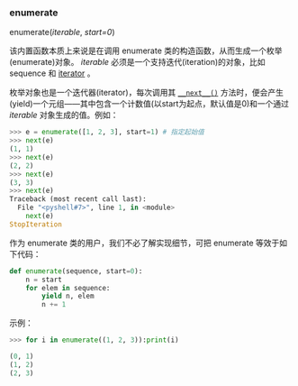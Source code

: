### enumerate

enumerate(*iterable*, *start=0*) 

该内置函数本质上来说是在调用 enumerate 类的构造函数，从而生成一个枚举(enumerate)对象。 *iterable* 必须是一个支持迭代(iteration)的对象，比如  sequence 和 [iterator](https://docs.python.org/3/glossary.html#term-iterator) 。

枚举对象也是一个迭代器(iterator)，每次调用其 [`__next__()`](https://docs.python.org/3.7/library/stdtypes.html#iterator.__next__)  方法时，便会产生(yield)一个元组——其中包含一个计数值(以start为起点，默认值是0)和一个通过 *iterable* 对象生成的值。例如：

```python
>>> e = enumerate([1, 2, 3], start=1) # 指定起始值
>>> next(e)
(1, 1)
>>> next(e)
(2, 2)
>>> next(e)
(3, 3)
>>> next(e)
Traceback (most recent call last):
  File "<pyshell#7>", line 1, in <module>
    next(e)
StopIteration
```

作为 enumerate 类的用户，我们不必了解实现细节，可把 enumerate 等效于如下代码：

```python
def enumerate(sequence, start=0):
    n = start
    for elem in sequence:
        yield n, elem
        n += 1
```

示例：

```python
>>> for i in enumerate((1, 2, 3)):print(i)

(0, 1)
(1, 2)
(2, 3)
```